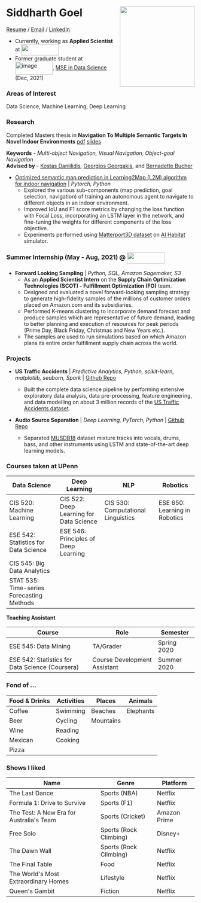 # Siddharth Goel <img align="right" src="https://user-images.githubusercontent.com/18654826/120942771-e6f8be00-c6df-11eb-9006-5be2681e98b8.png" width="200" height="215">

[Resume](https://github.com/LaughBuddha/LaughBuddha.github.io/blob/master/SiddharthGoel_UPenn_Fall2021.pdf) / [Email](mailto:sigoel@seas.upenn.edu) / [LinkedIn](https://www.linkedin.com/in/siddharth-goel-in)

- Currently, working as **Applied Scientist** at <img align="center" src="https://user-images.githubusercontent.com/18654826/120942319-093d0c80-c6dd-11eb-8c37-1bfdcaf938f2.png" width="100" height="30"> 
- Former graduate student at <img align="center" width="100" height="35" alt="image" src="https://user-images.githubusercontent.com/18654826/160917238-24aa8154-6665-4c6e-8b4f-e32ace22eaad.png">, [MSE in Data Science](https://dats.seas.upenn.edu/) (Dec, 2021) 

### Areas of Interest
Data Science, Machine Learning, Deep Learning

### Research
Completed Masters thesis in **Navigation To Multiple Semantic Targets In Novel Indoor Environments** [pdf](https://github.com/LaughBuddha/LaughBuddha.github.io/blob/master/SiddharthGoel_Masters_ThesisCGKD.pdf) [slides]()

**Keywords** - *Multi-object Navigation, Visual Navigation, Object-goal Navigation*<br/>
**Advised by** - [Kostas Daniilidis](https://www.cis.upenn.edu/~kostas/), [Georgios Georgakis](https://cs.gmu.edu/~ggeorgak/), and [Bernadette Bucher
](https://bucherb.github.io/)

* [Optimized semantic map prediction in Learning2Map (L2M) algorithm for indoor navigation](https://github.com/LaughBuddha/Object-Goal-Navigation/blob/main/Learning2Map_LSTM_FocalLoss.pdf) | *Pytorch, Python*
   - Explored the various sub-components (map prediction, goal selection, navigation) of training an autonomous agent to navigate to different objects in an indoor environment.
   - Improved IoU and F1 score metrics by changing the loss function with Focal Loss, incorporating an LSTM layer in the network, and fine-tuning the weights for different components of the loss objective.
   - Experiments performed using [Matterport3D dataset](https://niessner.github.io/Matterport/) on [AI Habitat](https://aihabitat.org/) simulator.

### Summer Internship (May - Aug, 2021) @ <img align="center" src="https://user-images.githubusercontent.com/18654826/120942319-093d0c80-c6dd-11eb-8c37-1bfdcaf938f2.png" width="100" height="30"> 
* **Forward Looking Sampling** | *Python, SQL, Amazon Sagemaker, S3*
   - As an **Applied Scientist Intern** on the **Supply Chain Optimization Technologies (SCOT) - Fulfillment Optimization (FO)** team. 
   - Designed and evaluated a novel forward-looking sampling strategy to generate high-fidelity samples of the millions of customer orders placed on Amazon.com and its subsidiaries.
   - Performed K-means clustering to incorporate demand forecast and produce samples which are representative of future demand, leading to better planning and execution of resources for peak periods (Prime Day, Black Friday, Christmas and New Years etc.).
   - The samples are used to run simulations based on which Amazon plans its entire order fulfillment supply chain across the world.

### Projects
* **US Traffic Accidents** | *Predictive Analytics, Python, scikit-learn, matplotlib, seaborn, Spark* | [Github Repo](https://github.com/LaughBuddha/Predictive-Analytics/blob/master/US_Traffic_Accidents.ipynb)
    - Built the complete data science pipeline by performing extensive exploratory data analysis, data pre-processing, feature engineering, and data modelling on about 3 million records of the [US Traffic Accidents dataset](https://smoosavi.org/datasets/us_accidents).

* **Audio Source Separation** | *Deep Learning, PyTorch, Python* | [Github Repo](https://github.com/LaughBuddha/Audio-Source-Separation)
    - Separated [MUSDB18](https://sigsep.github.io/datasets/musdb.html#musdb18-compressed-stems) dataset mixture tracks into vocals, drums, bass, and other instruments using LSTM and state-of-the-art deep learning models.
   
### Courses taken at UPenn

Data Science | Deep Learning | NLP | Robotics
--- | --- | --- | ---
CIS 520: Machine Learning | CIS 522: Deep Learning for Data Science | CIS 530: Computational Linguistics | ESE 650: Learning in Robotics
ESE 542: Statistics for Data Science | ESE 546: Principles of Deep Learning |  |
CIS 545: Big Data Analytics |  |  |
STAT 535: Time-series Forecasting Methods | | |

**Teaching Assistant**

Course | Role | Semester
--- | --- | ---
ESE 545: Data Mining | TA/Grader | Spring 2020
ESE 542: Statistics for Data Science (Coursera) | Course Development Assistant | Summer 2020

### Fond of ...

Food & Drinks | Activities | Places | Animals 
--- | --- | --- | ---
Coffee | Swimming | Beaches | Elephants
Beer | Cycling | Mountains |
Wine | Reading |  |
Mexican | Cooking |  |
Pizza |  |  |

### Shows I liked

 Name | Genre | Platform
 ---- | ----- | --------
 The Last Dance | Sports (NBA) | Netflix
 Formula 1: Drive to Survive | Sports (F1) | Netflix
 The Test: A New Era for Australia's Team | Sports (Cricket) | Amazon Prime
 Free Solo | Sports (Rock Climbing) | Disney+
 The Dawn Wall | Sports (Rock Climbing) | Netflix
 The Final Table | Food | Netflix
 The World's Most Extraordinary Homes | Lifestyle | Netflix
 Queen's Gambit | Fiction | Netflix
